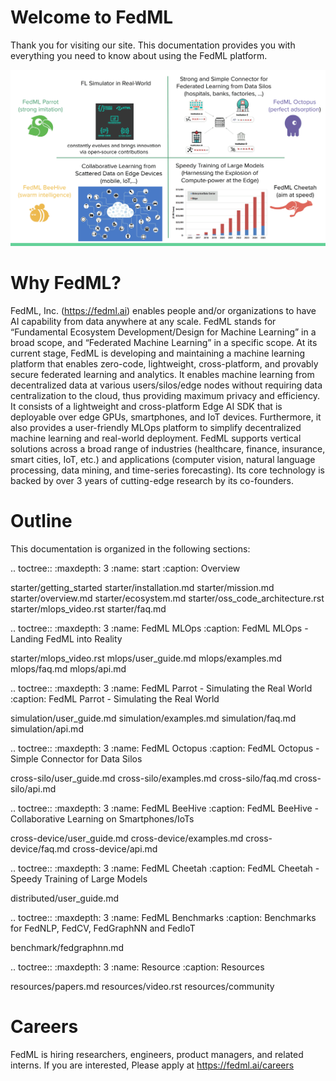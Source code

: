 # Welcome to FedML

Thank you for visiting our site. This documentation provides you with everything you need to know about using the FedML platform.

![](/image/mission.png)

Why FedML?
=================================
FedML, Inc. (https://fedml.ai) enables people and/or organizations to have AI capability from data anywhere at any scale. FedML stands for “Fundamental Ecosystem Development/Design for Machine Learning” in a broad scope, and “Federated Machine Learning” in a specific scope. At its current stage, FedML is developing and maintaining a machine learning platform that enables zero-code, lightweight, cross-platform, and provably secure federated learning and analytics. It enables machine learning from decentralized data at various users/silos/edge nodes without requiring data centralization to the cloud, thus providing maximum privacy and efficiency. It consists of a lightweight and cross-platform Edge AI SDK that is deployable over edge GPUs, smartphones, and IoT devices. Furthermore, it also provides a user-friendly MLOps platform to simplify decentralized machine learning and real-world deployment. FedML supports vertical solutions across a broad range of industries (healthcare, finance, insurance, smart cities, IoT, etc.) and applications (computer vision, natural language processing, data mining, and time-series forecasting). Its core technology is backed by over 3 years of cutting-edge research by its co-founders.

Outline
=================================
This documentation is organized in the following sections:





.. toctree::
   :maxdepth: 3
   :name: start
   :caption: Overview

   starter/getting_started
   starter/installation.md
   starter/mission.md
   starter/overview.md
   starter/ecosystem.md
   starter/oss_code_architecture.rst
   starter/mlops_video.rst
   starter/faq.md

.. toctree::
   :maxdepth: 3
   :name: FedML MLOps
   :caption: FedML MLOps - Landing FedML into Reality

   starter/mlops_video.rst
   mlops/user_guide.md
   mlops/examples.md
   mlops/faq.md
   mlops/api.md

.. toctree::
   :maxdepth: 3
   :name: FedML Parrot - Simulating the Real World
   :caption: FedML Parrot - Simulating the Real World

   simulation/user_guide.md
   simulation/examples.md
   simulation/faq.md
   simulation/api.md

.. toctree::
   :maxdepth: 3
   :name: FedML Octopus
   :caption: FedML Octopus - Simple Connector for Data Silos

   cross-silo/user_guide.md
   cross-silo/examples.md
   cross-silo/faq.md
   cross-silo/api.md

.. toctree::
   :maxdepth: 3
   :name: FedML BeeHive
   :caption: FedML BeeHive - Collaborative Learning on Smartphones/IoTs

   cross-device/user_guide.md
   cross-device/examples.md
   cross-device/faq.md
   cross-device/api.md

.. toctree::
   :maxdepth: 3
   :name: FedML Cheetah
   :caption: FedML Cheetah - Speedy Training of Large Models

   distributed/user_guide.md

.. toctree::
   :maxdepth: 3
   :name: FedML Benchmarks
   :caption: Benchmarks for FedNLP, FedCV, FedGraphNN and FedIoT

   benchmark/fedgraphnn.md

.. toctree::
   :maxdepth: 3
   :name: Resource
   :caption: Resources

   resources/papers.md
   resources/video.rst
   resources/community


Careers
=================================
FedML is hiring researchers, engineers, product managers, and related interns.
If you are interested, Please apply at https://fedml.ai/careers